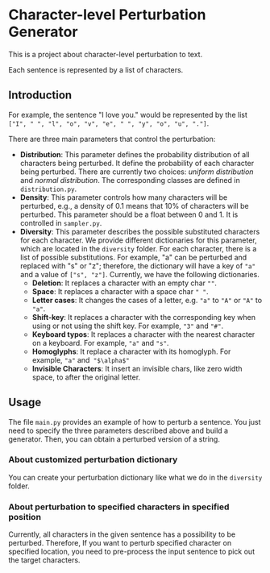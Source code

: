 # Character-level Perturbation Generator

This is a project about character-level perturbation to text.

Each sentence is represented by a list of characters.

## Introduction

For example, the sentence "I love you." would be represented by the list `["I", " ", "l", "o", "v", "e", " ", "y", "o", "u", "."]`.

There are three main parameters that control the perturbation:

- **Distribution**: This parameter defines the probability distribution of all characters being perturbed. It define the probability of each character being perturbed. There are currently two choices: *uniform distribution* and *normal distribution*. The corresponding classes are defined in `distribution.py`.
- **Density**: This parameter controls how many characters will be perturbed, e.g., a density of $0.1$ means that $10\%$ of characters will be perturbed. This parameter should be a float between $0$ and $1$. It is controlled in `sampler.py`.
- **Diversity**: This parameter describes the possible substituted characters for each character. We provide different dictionaries for this parameter, which are located in the `diversity` folder. For each character, there is a list of possible substitutions. For example, "a" can be perturbed and replaced with "s" or "z"; therefore, the dictionary will have a key of `"a"` and a value of `["s", "z"]`. Currently, we have the following dictionaries.
  - **Deletion**: It replaces a character with an empty char `""`.
  - **Space**: It replaces a character with a space char `" "`.
  - **Letter cases**: It changes the cases of a letter, e.g. `"a"` to `"A"` or `"A"` to `"a"`.
  - **Shift-key**: It replaces a character with the corresponding key when using or not using the shift key. For example, `"3"` and `"#"`.
  - **Keyboard typos**: It replaces a character with the nearest character on a keyboard. For example, `"a"` and `"s"`.
  - **Homoglyphs**: It replace a character with its homoglyph. For example, `"a"` and` "$\alpha$"`
  - **Invisible Characters**: It insert an invisible chars, like zero width space, to after the original letter.

## Usage

The file `main.py` provides an example of how to perturb a sentence. You just need to specify the three parameters described above and build a generator. Then, you can obtain a perturbed version of a string.

### About customized perturbation dictionary

You can create your perturbation dictionary like what we do in the `diversity` folder.

### About perturbation to specified characters in specified position

Currently, all characters in the given sentence has a possibility to be perturbed. Therefore, If you want to perturb specified character on specified location, you need to pre-process the input sentence to pick out the target characters.



